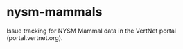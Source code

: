 nysm-mammals
============

Issue tracking for NYSM Mammal data in the VertNet portal (portal.vertnet.org).
